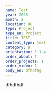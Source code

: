 ```yaml
---
name: Test
year: 2025
month: 2
location: HH
type: Project
type_en: Project
title: TEST
content_type: text
category: B
orientation: 1:1.4
order_about: 1
order_projects: 1
order_video: 1
body_en: dfhdfhg
---
```

dfhdfhdf
